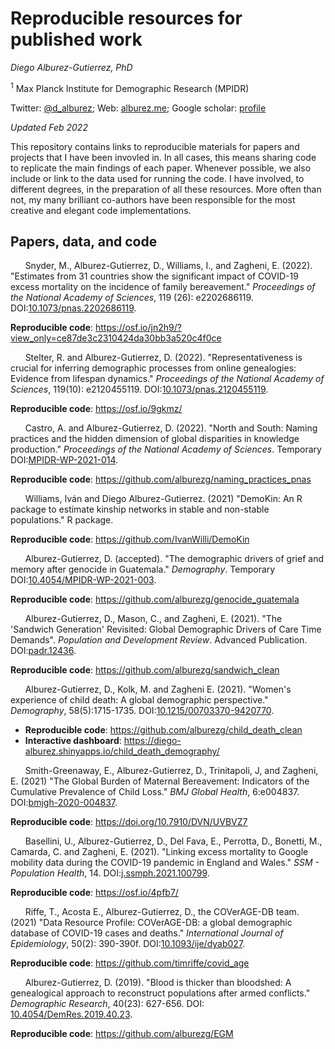 # Reproducible resources for published work

*Diego Alburez-Gutierrez, PhD*

<sup>1</sup> Max Planck Institute for Demographic Research (MPIDR)

Twitter: [@d_alburez](https://twitter.com/d_alburez); 
Web: [alburez.me](http://alburez.me/); 
Google scholar: [profile](https://scholar.google.com/citations?user=uyx520sAAAAJ&hl=en)

*Updated Feb 2022*

This repository contains links to reproducible materials for papers and projects that I have been invovled in. In all cases, this means sharing code to replicate the main findings of each paper. Whenever possible, we also include or link to the data used for running the code. I have involved, to different degrees, in the preparation of all these resources. More often than not, my many brilliant co-authors have been responsible for the most creative and elegant code implementations.

## Papers, data, and code

&nbsp;&nbsp;&nbsp;&nbsp;&nbsp; Snyder, M., Alburez-Gutierrez, D., Williams, I., and Zagheni, E. (2022). "Estimates from 31 countries show the significant impact of COVID-19 excess mortality on the incidence of family bereavement." *Proceedings of the National Academy of Sciences*, 119 (26): e2202686119. DOI:[10.1073/pnas.2202686119](https://doi.org/10.1073/pnas.2202686119).

**Reproducible code**: https://osf.io/jn2h9/?view_only=ce87de3c2310424da30bb3a520c4f0ce

&nbsp;&nbsp;&nbsp;&nbsp;&nbsp; Stelter, R. and Alburez-Gutierrez, D. (2022). "Representativeness is crucial for inferring demographic processes from online genealogies: Evidence from lifespan dynamics." *Proceedings of the National Academy of Sciences*,  119(10): e2120455119. DOI:[10.1073/pnas.2120455119](https://doi.org/10.1073/pnas.2120455119).

**Reproducible code**: https://osf.io/9gkmz/

&nbsp;&nbsp;&nbsp;&nbsp;&nbsp; Castro, A. and Alburez-Gutierrez, D. (2022). "North and South: Naming practices and the hidden dimension of global disparities in knowledge production." *Proceedings of the National Academy of Sciences*. Temporary DOI:[MPIDR-WP-2021-014](https://doi.org/10.4054/MPIDR-WP-2021-014).

**Reproducible code**: https://github.com/alburezg/naming_practices_pnas

&nbsp;&nbsp;&nbsp;&nbsp;&nbsp; Williams, Iván and Diego Alburez-Gutierrez. (2021) "DemoKin: An R package to estimate kinship networks in stable and non-stable populations." R package. 

**Reproducible code**: https://github.com/IvanWilli/DemoKin

&nbsp;&nbsp;&nbsp;&nbsp;&nbsp; Alburez-Gutierrez, D. (accepted). "The demographic drivers of grief and memory after genocide in Guatemala." *Demography*. Temporary DOI:[10.4054/MPIDR-WP-2021-003](https://dx.doi.org/10.4054/MPIDR-WP-2021-003).

**Reproducible code**: https://github.com/alburezg/genocide_guatemala

&nbsp;&nbsp;&nbsp;&nbsp;&nbsp; Alburez-Gutierrez, D., Mason, C., and Zagheni, E. (2021). "The 'Sandwich Generation' Revisited: Global Demographic Drivers of Care Time Demands". *Population and Development Review*. Advanced Publication. DOI:[padr.12436](https://doi.org/10.1111/padr.12436).

**Reproducible code**: https://github.com/alburezg/sandwich_clean

&nbsp;&nbsp;&nbsp;&nbsp;&nbsp; Alburez-Gutierrez, D., Kolk, M. and Zagheni E. (2021). "Women's experience of child death: A global demographic perspective." *Demography*, 58(5):1715-1735. DOI:[10.1215/00703370-9420770](https://doi.org/10.1215/00703370-9420770).

- **Reproducible code**: https://github.com/alburezg/child_death_clean
- **Interactive dashboard**: https://diego-alburez.shinyapps.io/child_death_demography/

&nbsp;&nbsp;&nbsp;&nbsp;&nbsp; Smith-Greenaway, E., Alburez-Gutierrez, D., Trinitapoli, J, and Zagheni, E. (2021) "The Global Burden of Maternal Bereavement: Indicators of the Cumulative Prevalence of Child Loss." *BMJ Global Health*, 6:e004837. DOI:[bmjgh-2020-004837](http://dx.doi.org/10.1136/bmjgh-2020-004837).

**Reproducible code**: https://doi.org/10.7910/DVN/UVBVZ7

&nbsp;&nbsp;&nbsp;&nbsp;&nbsp; Basellini, U., Alburez-Gutierrez, D., Del Fava, E., Perrotta, D., Bonetti, M., Camarda, C. and Zagheni, E. (2021). "Linking excess mortality to Google mobility data during the COVID-19 pandemic in England and Wales." *SSM - Population Health*, 14. DOI:[j.ssmph.2021.100799](https://doi.org/10.1016/j.ssmph.2021.100799).

**Reproducible code**: https://osf.io/4pfb7/

&nbsp;&nbsp;&nbsp;&nbsp;&nbsp; Riffe, T., Acosta E., Alburez-Gutierrez, D., the COVerAGE-DB team. (2021) "Data Resource Profile: COVerAGE-DB: a global demographic database of COVID-19 cases and deaths." *International Journal of Epidemiology*, 50(2): 390-390f. DOI:[10.1093/ije/dyab027](https://doi.org/10.1093/ije/dyab027).

**Reproducible code**: https://github.com/timriffe/covid_age

&nbsp;&nbsp;&nbsp;&nbsp;&nbsp; Alburez-Gutierrez, D. (2019). "Blood is thicker than bloodshed: A genealogical approach to reconstruct populations after armed conflicts." *Demographic Research*, 40(23): 627-656. DOI: [10.4054/DemRes.2019.40.23](https://www.demographic-research.org/volumes/vol40/23/).

**Reproducible code**: https://github.com/alburezg/EGM